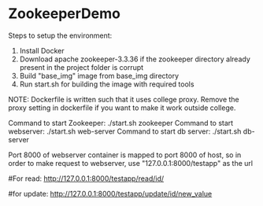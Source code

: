 # ZookeeperDemo
Steps to setup the environment:
  1. Install Docker
  2. Download apache zookeeper-3.3.36 if the zookeeper directory already present in the project folder is corrupt
  3. Build "base_img" image from base_img directory
  4. Run start.sh for building the image with required tools

NOTE: Dockerfile is written such that it uses college proxy. Remove the proxy setting in dockerfile if you want to make it work
outside college.
 
 Command to start Zookeeper: ./start.sh zookeeper
 Command to start webserver: ./start.sh web-server
 Command to start db server: ./start.sh db-server
 
 Port 8000 of webserver container is mapped to port 8000 of host, so in order to make request to webserver, use "127.0.0.1:8000/testapp" as the url
 
 #For read: http://127.0.0.1:8000/testapp/read/id/
 
 #for update: http://127.0.0.1:8000/testapp/update/id/new_value
